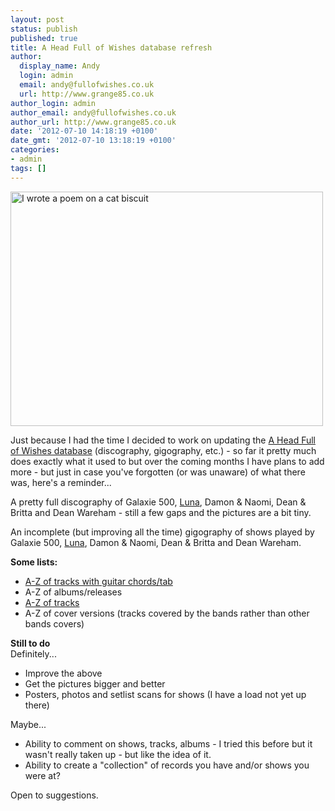 ```yaml
---
layout: post
status: publish
published: true
title: A Head Full of Wishes database refresh
author:
  display_name: Andy
  login: admin
  email: andy@fullofwishes.co.uk
  url: http://www.grange85.co.uk
author_login: admin
author_email: andy@fullofwishes.co.uk
author_url: http://www.grange85.co.uk
date: '2012-07-10 14:18:19 +0100'
date_gmt: '2012-07-10 13:18:19 +0100'
categories:
- admin
tags: []
---
```

<p><a href="http://www.flickr.com/photos/grange85/9400848/" title="I wrote a poem on a cat biscuit by andyaldridge, on Flickr"><img class="aligncenter" src="https://farm1.staticflickr.com/6/9400848_f8732840fa.jpg" width="500" height="375" alt="I wrote a poem on a cat biscuit"></a></p>
<p>Just because I had the time I decided to work on updating the <a href="https://db.fullofwishes.co.uk">A Head Full of Wishes database</a> (discography, gigography, etc.) - so far it pretty much does exactly what it used to but over the coming months I have plans to add more - but just in case you've forgotten (or was unaware) of what there was, here's a reminder...</p>
<p>A pretty full discography of <span class="removed_link" title="https://db.fullofwishes.co.uk/database/discography/galaxie_500">Galaxie 500</span>, <a href="https://db.fullofwishes.co.uk/database/discography/luna" title="Luna discography">Luna</a>, <span class="removed_link" title="https://db.fullofwishes.co.uk/database/discography/damon_and_naomi">Damon & Naomi</span>, <span class="removed_link" title="https://db.fullofwishes.co.uk/database/discography/dean_and_britta">Dean & Britta</span> and <span class="removed_link" title="https://db.fullofwishes.co.uk/database/discography/dean_wareham">Dean Wareham</span> - still a few gaps and the pictures are a bit tiny.</p>
<p>An incomplete (but improving all the time) gigography of shows played by <span class="removed_link" title="https://db.fullofwishes.co.uk/database/gigography/galaxie_500">Galaxie 500</span>, <a href="https://db.fullofwishes.co.uk/database/gigography/luna" title="Luna gigography">Luna</a>, <span class="removed_link" title="https://db.fullofwishes.co.uk/database/gigography/damon_and_naomi">Damon & Naomi</span>, <span class="removed_link" title="https://db.fullofwishes.co.uk/database/gigography/dean_and_britta">Dean & Britta</span> and <span class="removed_link" title="https://db.fullofwishes.co.uk/database/gigography/dean_wareham">Dean Wareham</span>.</p>
<p><strong>Some lists: </strong></p>
<ul>
<li><a href="/database/guitar-chords/">A-Z of tracks with guitar chords/tab</a></li>
<li><span class="removed_link" title="https://db.fullofwishes.co.uk/database/lists/albums">A-Z of albums/releases</span></li>
<li><a href="/database/tracks/">A-Z of tracks</a></li>
<li><span class="removed_link" title="https://db.fullofwishes.co.uk/database/track/covers">A-Z of cover versions</span> (tracks covered by the bands rather than other bands covers)</li>
</ul>
<p><strong>Still to do</strong><br />
Definitely...</p>
<ul>
<li>Improve the above</li>
<li>Get the pictures bigger and better</li>
<li>Posters, photos and setlist scans for shows (I have a load not yet up there)</li>
</ul>
<p>Maybe...</p>
<ul>
<li>Ability to comment on shows, tracks, albums - I tried this before but it wasn't really taken up - but like the idea of it.</li>
<li>Ability to create a "collection" of records you have and/or shows you were at?</li>
</ul>
<p>Open to suggestions.</p>
